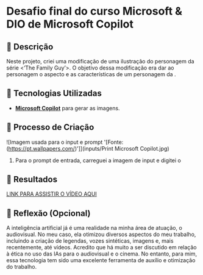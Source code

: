 # Desafio final do curso Microsoft & DIO de Microsoft Copilot

## 📒 Descrição
Neste projeto, criei uma modificação de uma ilustração do personagem da série <‘The Family Guy’>. O objetivo dessa modificação era dar ao personagem o aspecto e as características de um personagem da <Pixar>.

## 🤖 Tecnologias Utilizadas
- **[Microsoft Copilot](https://copilot.microsoft.com/)** para gerar as imagens.

## 🧐 Processo de Criação
![Imagem usada para o input e prompt '[Fonte:(https://pt.wallpapers.com/)']](inputs/Print Microsoft Copilot.jpg)

1. Para o prompt de entrada, carreguei a imagem de input e digitei o

## 🚀 Resultados
[LINK PARA ASSISTIR O VÍDEO AQUI](https://www.youtube.com/shorts/qsefr2iPwMY)

## 💭 Reflexão (Opcional)
A inteligência artificial já é uma realidade na minha área de atuação, o audiovisual. No meu caso, ela otimizou diversos aspectos do meu trabalho, incluindo a criação de legendas, vozes sintéticas, imagens e, mais recentemente, até vídeos. Acredito que há muito a ser discutido em relação à ética no uso das IAs para o audiovisual e o cinema. No entanto, para mim, essa tecnologia tem sido uma excelente ferramenta de auxílio e otimização do trabalho. 
```

